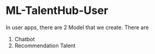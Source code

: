 # ML-TalentHub-User
In user apps, there are 2 Model that we create. There are
1. Chatbot
2. Recommendation Talent
